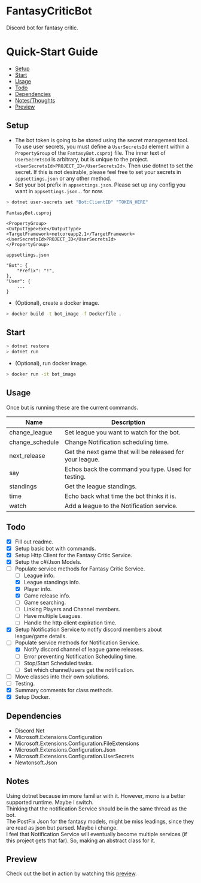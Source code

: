 # FantasyCriticBot
Discord bot for fantasy critic.

# Quick-Start Guide

- [Setup](#setup)
- [Start](#start)
- [Usage](#usage)
- [Todo](#todo)
- [Dependencies](#dependencies)
- [Notes/Thoughts ](#notes)
- [Preview](#preview)

## Setup
- The bot token is going to be stored using the secret management tool. To use user secrets, you must define a `UserSecretsId` element within a `PropertyGroup` of the `FantasyBot.csproj` file. The inner text of `UserSecretsId` is arbitrary, but is unique to the project.`<UserSecretsId>PROJECT_ID</UserSecretsId>`. Then use dotnet to set the secret. If this is not desirable, please feel free to set your secrets in `appsettings.json` or any other method.
- Set your bot prefix in `appsettings.json`. Please set up any config you want in `appsettings.json`... for now. 
```sh
> dotnet user-secrets set "Bot:ClientID" "TOKEN_HERE"
```

`FantasyBot.csproj`   
```
<PropertyGroup>
<OutputType>Exe</OutputType>
<TargetFramework>netcoreapp2.1</TargetFramework>
<UserSecretsId>PROJECT_ID</UserSecretsId>
</PropertyGroup>
```

`appsettings.json`   
```
"Bot": {
    "Prefix": "!",
},
"User": {
    ...
}
```
- (Optional), create a docker image. 
```sh
> docker build -t bot_image -f Dockerfile .
```

## Start
```sh
> dotnet restore
> dotnet run
```
- (Optional), run docker image. 
```sh
> docker run -it bot_image
```

## Usage
Once but is running these are the current commands.

| Name  | Description |
| ------------- | ------------- |
| change_league  | Set league you want to watch for the bot. |
| change_schedule  | Change Notification scheduling time. |
| next_release  | Get the next game that will be released for your league.  |
| say  | Echos back the command you type. Used for testing.  |
| standings  | Get the league standings.  |
| time  | Echo back what time the bot thinks it is.  |
| watch  | Add a league to the Notification service.  |

## Todo
- [x] Fill out readme.
- [x] Setup basic bot with commands.
- [x] Setup Http Client for the Fantasy Critic Service.
- [x] Setup the c#/Json Models.
- [ ] Populate service methods for Fantasy Critic Service.
    - [ ] League info.
    - [x] League standings info.
    - [x] Player info.
    - [x] Game release info.
    - [ ] Game searching.
    - [ ] Linking Players and Channel members.
	- [ ] Have multiple Leagues.
	- [ ] Handle the http client expiration time.
- [x] Setup Notification Service to notify discord members about league/game details.
- [ ] Populate service methods for Notification Service.
    - [x] Notify discord channel of league game releases.
    - [ ] Error preventing Notification Scheduling time.
    - [ ] Stop/Start Scheduled tasks.
    - [ ] Set which channel/users get the notification.
- [ ] Move classes into their own solutions.
- [ ] Testing.
- [x] Summary comments for class methods.
- [x] Setup Docker.

## Dependencies
- Discord.Net
- Microsoft.Extensions.Configuration
- Microsoft.Extensions.Configuration.FileExtensions
- Microsoft.Extensions.Configuration.Json
- Microsoft.Extensions.Configuration.UserSecrets
- Newtonsoft.Json

## Notes
Using dotnet because im more familiar with it. However, mono is a better supported runtime. Maybe i switch.  
Thinking that the notification Service should be in the same thread as the bot.  
The PostFix Json for the fantasy models, might be miss leadings, since they are read as json but parsed. Maybe i change.  
I feel that Notification Service will eventually become multiple services (if this project gets that far). So, making an abstract class for it.  

## Preview
Check out the bot in action by watching this [preview](https://www.youtube.com/watch?v=IWmejqncBRg). 
